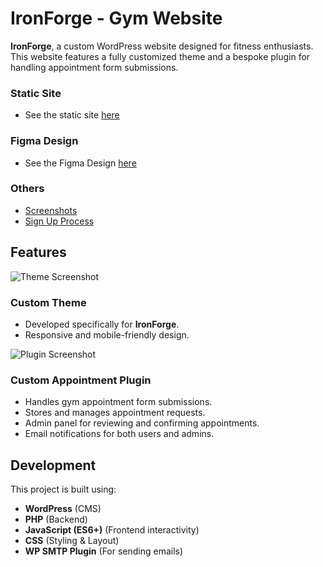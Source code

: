 # IronForge - Gym Website

**IronForge**, a custom WordPress website designed for fitness enthusiasts. This website features a fully customized theme and a bespoke plugin for handling appointment form submissions.

### Static Site
- See the static site [here](https://moolmancell.github.io/ironforge/)

### Figma Design
- See the Figma Design [here](https://www.figma.com/design/2suUSaCLF3HpxNUOFoO6eR/Iron-Forge?node-id=0-1&t=9uILdECAhLiDGzJ5-1)
  
### Others
- [Screenshots](./screenshots.md)
- [Sign Up Process]()

## Features

![Theme Screenshot](https://i.imgur.com/Q7y1QOo.png)
### Custom Theme
- Developed specifically for **IronForge**.
- Responsive and mobile-friendly design.

![Plugin Screenshot](https://i.imgur.com/VYEqn7p.png)
### Custom Appointment Plugin
- Handles gym appointment form submissions.
- Stores and manages appointment requests.
- Admin panel for reviewing and confirming appointments.
- Email notifications for both users and admins.

## Development
This project is built using:
- **WordPress** (CMS)
- **PHP** (Backend)
- **JavaScript (ES6+)** (Frontend interactivity)
- **CSS** (Styling & Layout)
- **WP SMTP Plugin** (For sending emails)

